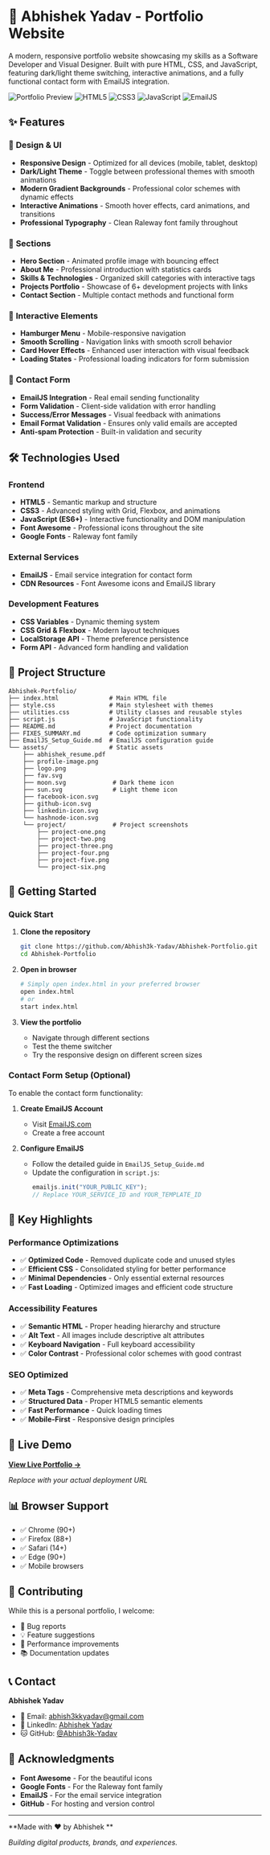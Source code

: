# 🚀 Abhishek Yadav - Portfolio Website

A modern, responsive portfolio website showcasing my skills as a Software Developer and Visual Designer. Built with pure HTML, CSS, and JavaScript, featuring dark/light theme switching, interactive animations, and a fully functional contact form with EmailJS integration.

![Portfolio Preview](https://img.shields.io/badge/Portfolio-Live-brightgreen)
![HTML5](https://img.shields.io/badge/HTML5-E34F26?style=flat&logo=html5&logoColor=white)
![CSS3](https://img.shields.io/badge/CSS3-1572B6?style=flat&logo=css3&logoColor=white)
![JavaScript](https://img.shields.io/badge/JavaScript-F7DF1E?style=flat&logo=javascript&logoColor=black)
![EmailJS](https://img.shields.io/badge/EmailJS-013243?style=flat&logo=emailjs&logoColor=white)

## ✨ Features

### 🎨 **Design & UI**
- **Responsive Design** - Optimized for all devices (mobile, tablet, desktop)
- **Dark/Light Theme** - Toggle between professional themes with smooth animations
- **Modern Gradient Backgrounds** - Professional color schemes with dynamic effects
- **Interactive Animations** - Smooth hover effects, card animations, and transitions
- **Professional Typography** - Clean Raleway font family throughout

### 🌟 **Sections**
- **Hero Section** - Animated profile image with bouncing effect
- **About Me** - Professional introduction with statistics cards
- **Skills & Technologies** - Organized skill categories with interactive tags
- **Projects Portfolio** - Showcase of 6+ development projects with links
- **Contact Section** - Multiple contact methods and functional form

### 📱 **Interactive Elements**
- **Hamburger Menu** - Mobile-responsive navigation
- **Smooth Scrolling** - Navigation links with smooth scroll behavior
- **Card Hover Effects** - Enhanced user interaction with visual feedback
- **Loading States** - Professional loading indicators for form submission

### 📧 **Contact Form**
- **EmailJS Integration** - Real email sending functionality
- **Form Validation** - Client-side validation with error handling
- **Success/Error Messages** - Visual feedback with animations
- **Email Format Validation** - Ensures only valid emails are accepted
- **Anti-spam Protection** - Built-in validation and security

## 🛠️ **Technologies Used**

### **Frontend**
- **HTML5** - Semantic markup and structure
- **CSS3** - Advanced styling with Grid, Flexbox, and animations
- **JavaScript (ES6+)** - Interactive functionality and DOM manipulation
- **Font Awesome** - Professional icons throughout the site
- **Google Fonts** - Raleway font family

### **External Services**
- **EmailJS** - Email service integration for contact form
- **CDN Resources** - Font Awesome icons and EmailJS library

### **Development Features**
- **CSS Variables** - Dynamic theming system
- **CSS Grid & Flexbox** - Modern layout techniques
- **LocalStorage API** - Theme preference persistence
- **Form API** - Advanced form handling and validation

## 📂 **Project Structure**

```
Abhishek-Portfolio/
├── index.html              # Main HTML file
├── style.css               # Main stylesheet with themes
├── utilities.css           # Utility classes and reusable styles
├── script.js               # JavaScript functionality
├── README.md               # Project documentation
├── FIXES_SUMMARY.md        # Code optimization summary
├── EmailJS_Setup_Guide.md  # EmailJS configuration guide
└── assets/                 # Static assets
    ├── abhishek_resume.pdf
    ├── profile-image.png
    ├── logo.png
    ├── fav.svg
    ├── moon.svg             # Dark theme icon
    ├── sun.svg              # Light theme icon
    ├── facebook-icon.svg
    ├── github-icon.svg
    ├── linkedin-icon.svg
    └── hashnode-icon.svg
    └── project/             # Project screenshots
        ├── project-one.png
        ├── project-two.png
        ├── project-three.png
        ├── project-four.png
        ├── project-five.png
        └── project-six.png
```

## 🚀 **Getting Started**

### **Quick Start**
1. **Clone the repository**
   ```bash
   git clone https://github.com/Abhish3k-Yadav/Abhishek-Portfolio.git
   cd Abhishek-Portfolio
   ```

2. **Open in browser**
   ```bash
   # Simply open index.html in your preferred browser
   open index.html
   # or
   start index.html
   ```

3. **View the portfolio**
   - Navigate through different sections
   - Test the theme switcher
   - Try the responsive design on different screen sizes

### **Contact Form Setup** (Optional)
To enable the contact form functionality:

1. **Create EmailJS Account**
   - Visit [EmailJS.com](https://emailjs.com)
   - Create a free account

2. **Configure EmailJS**
   - Follow the detailed guide in `EmailJS_Setup_Guide.md`
   - Update the configuration in `script.js`:
     ```javascript
     emailjs.init("YOUR_PUBLIC_KEY");
     // Replace YOUR_SERVICE_ID and YOUR_TEMPLATE_ID
     ```

## 🎯 **Key Highlights**

### **Performance Optimizations**
- ✅ **Optimized Code** - Removed duplicate code and unused styles
- ✅ **Efficient CSS** - Consolidated styling for better performance
- ✅ **Minimal Dependencies** - Only essential external resources
- ✅ **Fast Loading** - Optimized images and efficient code structure

### **Accessibility Features**
- ✅ **Semantic HTML** - Proper heading hierarchy and structure
- ✅ **Alt Text** - All images include descriptive alt attributes
- ✅ **Keyboard Navigation** - Full keyboard accessibility
- ✅ **Color Contrast** - Professional color schemes with good contrast

### **SEO Optimized**
- ✅ **Meta Tags** - Comprehensive meta descriptions and keywords
- ✅ **Structured Data** - Proper HTML5 semantic elements
- ✅ **Fast Performance** - Quick loading times
- ✅ **Mobile-First** - Responsive design principles

## 🌟 **Live Demo**

**[View Live Portfolio →](https://your-portfolio-url.com)**

*Replace with your actual deployment URL*

## 📊 **Browser Support**

- ✅ Chrome (90+)
- ✅ Firefox (88+)
- ✅ Safari (14+)
- ✅ Edge (90+)
- ✅ Mobile browsers

## 🤝 **Contributing**

While this is a personal portfolio, I welcome:
- 🐛 Bug reports
- 💡 Feature suggestions
- 🔧 Performance improvements
- 📚 Documentation updates

## 📞 **Contact**

**Abhishek Yadav**
- 📧 Email: [abhish3kkyadav@gmail.com](mailto:abhish3kkyadav@gmail.com)
- 💼 LinkedIn: [Abhishek Yadav](https://www.linkedin.com/in/abhishek-yadav-54974a333)
- 🐱 GitHub: [@Abhish3k-Yadav](https://github.com/Abhish3k-Yadav)

## 🎉 **Acknowledgments**

- **Font Awesome** - For the beautiful icons
- **Google Fonts** - For the Raleway font family
- **EmailJS** - For the email service integration
- **GitHub** - For hosting and version control

---

**Made with ❤️ by Abhishek **

*Building digital products, brands, and experiences.*
